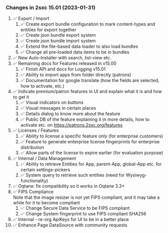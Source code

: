 
### Changes in 2sxc 15.01 (2023-01-31)

1. ✅ Export / Import
    1. ✅ Create export bundle configuration to mark content-types and entities for export together
    1. ✅ Create json bundle export system
    1. ✅ Create json bundle import system
    1. ✅ Extend the file-based data loader to also load bundles
    1. ✅ Change all pre-loaded data items to be in bundles
1. ✅ New Auto-Installer with search, list-view etc.
1. ✅ Remaining docs for Features released in v15.00
    1. ✅ Finish API and docs for Logging v15.01
    1. ✅ Ability to import apps from folder directly (patrons)
    1. ✅ Documentation for google translate (how the fields are selected, how to activate, etc.)
1. ✅ Indicate premium/patron features in UI and explain what it is and how to get it
    1. ✅ Visual indicators on buttons
    1. ✅ Visual messages in certain places
    1. ✅ Details dialog to know more about the feature
    1. ✅ Public DB of the feature explaining it in more details, how to activate etc. on <https://patrons.2sxc.org/features>
1. ✅ Licenses / Features
    1. ✅ Ability to license a specific feature only (for enterprise customers)
    1. ✅ Feature to generate enterprise license fingerprints for enterprise distribution
    1. ✅ Allow parts of the license to expire earlier (for evaluation purpose)
1. ✅ Internal / Data Management
    1. ✅ Ability to retrieve Entities for App, parent-App, global-App etc. for certain settings-pickers
    1. ✅ System query to retrieve such entities (need for Wysiwyg-functionality)
1. ✅ Oqtane: fix compatibility so it works in Oqtane 3.3+
1. ✅ FIPS Compliance  
      Note that the image resizer is not yet FIPS compliant, and it may take a while for it to become compliant
    1. ✅ Change Secure Data Service to be FIPS compliant
    1. ✅ Change System fingerprint to use FIPS compliant SHA256
1. ✅ Internal - re-org ApiKeys for UI to be in a better place
1. ✅ Enhance Page DataSource with community requests
